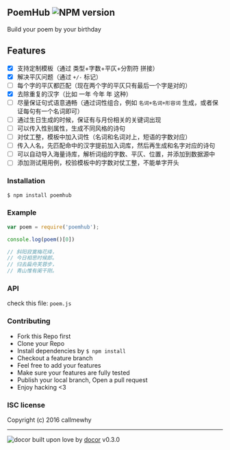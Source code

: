 ## PoemHub ![NPM version](https://img.shields.io/npm/v/poemhub.svg?style=flat)

Build your poem by your birthday

## Features

- [x] 支持定制模板（通过 类型+字数+平仄+分割符 拼接）
- [x] 解决平仄问题（通过 `+/-` 标记）
- [ ] 每个字的平仄都匹配（现在两个字的平仄只有最后一个字是对的）
- [x] 去除重复的汉字（比如 一年 今年 年 这种）
- [ ] 尽量保证句式语意通畅（通过词性组合，例如 `名词+名词+形容词` 生成，或者保证每句有一个名词即可）
- [ ] 通过生日生成的时候，保证有与月份相关的关键词出现
- [ ] 可以传入性别属性，生成不同风格的诗句
- [ ] 对仗工整，模板中加入词性（名词和名词对上，短语的字数对应）
- [ ] 传入人名，先匹配命中的汉字提前加入词库，然后再生成和名字对应的诗句
- [ ] 可以自动导入海量诗库，解析词组的字数、平仄、位置，并添加到数据源中
- [ ] 添加测试用用例，校验模板中的字数对仗工整，不能单字开头

### Installation
```bash
$ npm install poemhub
```

### Example
```js
var poem = require('poemhub');

console.log(poem()[0])

// 斜阳寂寞梅花绛，
// 今日相思时候郎。
// 归去扁舟芙蓉步，
// 青山惟有阑干刚。
```

### API
check this file: `poem.js`

### Contributing
- Fork this Repo first
- Clone your Repo
- Install dependencies by `$ npm install`
- Checkout a feature branch
- Feel free to add your features
- Make sure your features are fully tested
- Publish your local branch, Open a pull request
- Enjoy hacking <3

### ISC license
Copyright (c) 2016 callmewhy



---
![docor](https://github.com/guo-yu/docor/blob/master/docor.png)
built upon love by [docor](git+https://github.com/turingou/docor.git) v0.3.0
